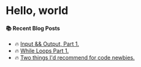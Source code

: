 # Hello, world

#### :books: Recent Blog Posts
<!-- BLOGPOSTS:START -->
 - 🔥 [Input &amp;&amp; Output, Part 1.](https://ianonjuguna.hashnode.dev/input-output-part-1)
 - 🔥 [While Loops Part 1.](https://ianonjuguna.hashnode.dev/while-loops-part-1)
 - 🔥 [Two things I&#39;d recommend for code newbies.](https://ianonjuguna.hashnode.dev/two-things-id-recommend-for-code-newbies)<!-- BLOGPOSTS:END -->
